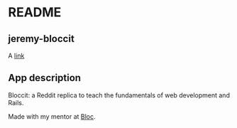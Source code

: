 README
======

jeremy-bloccit
--------------
A [link](https://jeremy-bloccit.herokuapp.com/)


App description
---------------

Bloccit: a Reddit replica to teach the fundamentals of web development and Rails.

Made with my mentor at [Bloc](http://bloc.io).



